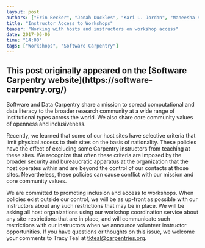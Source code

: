```yaml
---
layout: post
authors: ["Erin Becker", "Jonah Duckles", "Kari L. Jordan", "Maneesha Sane", "Tracy Teal"]
title: "Instructor Access to Workshops"
teaser: "Working with hosts and instructors on workshop access"
date: 2017-06-06
time: "14:00"
tags: ["Workshops", "Software Carpentry"]
---
```


<h2>This post originally appeared on the [Software Carpentry website](https://software-carpentry.org/)</h2>

Software and Data Carpentry share a mission to spread computational and data literacy to the broader research community at a wide range of institutional types across the world. We also share core community values of openness and inclusiveness.

Recently, we learned that some of our host sites have selective criteria that limit physical access to their sites on the basis of nationality. These policies have the effect of excluding some Carpentry instructors from teaching at these sites. We recognize that often these criteria are imposed by the broader security and bureaucratic apparatus at the organization that the host operates within and are beyond the control of our contacts at those sites. Nevertheless, these policies can cause conflict with our mission and core community values.

We are committed to promoting inclusion and access to workshops. When policies exist outside our control, we will be as up-front as possible with our instructors about any such restrictions that may be in place. We will be asking all host organizations using our workshop coordination service about any site-restrictions that are in place, and will communicate such restrictions with our instructors when we announce volunteer instructor opportunities. If you have questions or thoughts on this issue, we welcome your comments to Tracy Teal at [tkteal@carpentries.org](mailto:tkteal@carpentries.org).
